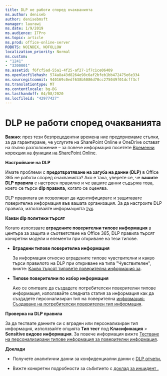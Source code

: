 ```yaml
---
title: DLP не работи според очакванията
ms.author: deniseb
author: denisebmsft
manager: laurawi
ms.date: 1/9/2019
ms.audience: ITPro
ms.topic: article
ms.prod: office-online-server
ROBOTS: NOINDEX, NOFOLLOW
localization_priority: Normal
ms.custom:
- "1241"
- "3200001"
ms.assetid: f6fcf5ad-55a1-4f25-af27-1f7c1ce06409
ms.openlocfilehash: 574a8a43d8264e98c6af2bfeb1bb472475e6e334
ms.sourcegitcommit: 940169c0edf638b5086d70cc275049f01dcff3cf
ms.translationtype: MT
ms.contentlocale: bg-BG
ms.lasthandoff: 04/08/2020
ms.locfileid: "42977427"
---
```

# <a name="dlp-not-working-as-expected"></a>DLP не работи според очакванията

**Важно**: през тези безпрецедентни времена ние предприемаме стъпки, за да гарантираме, че услугите на SharePoint Online и OneDrive остават на пълно разположение – за повече информация посетете [Временни корекции на функции на SharePoint Online](https://aka.ms/ODSPAdjustments).

 **Настройване на DLP**

Имате проблеми с **предотвратяване на загуба на данни (DLP)** в Office 365 не работи според очакванията? Ако е така, уверете се, че **вашите DLP правила** е настроен правилно и че вашите данни съдържа това, което се търси **dlp правила,** когато се оценява.
  
DLP правилата ви позволяват да идентифицирате и защитавате поверителна информация във вашата организация. За да настроите DLP правила, използвайте информацията [тук](https://docs.microsoft.com/office365/securitycompliance/prevent-data-loss#set-up-dlp).
  
 **Какви dlp политики търсят**
  
Когато използвате **вградените поверителни типове информация** в центъра за защита и съответствие на Office 365, DLP правила търсят конкретни модели и елементи при откриване на тези типове.
  
- **Вградени типове поверителна информация**

    За информация относно вградените типове чувствителни и какво търси правилото на DLP при откриване на типа "Чувствителен", вижте: [Какво търсят типовете поверителна информация за](https://docs.microsoft.com/office365/securitycompliance/what-the-sensitive-information-types-look-for).

- **Типове поверителни по избор информация**

    Ако се опитвате да създадете потребителски поверителни типове информация, използвайте следната статия за информация как да създадете персонализиран тип на поверителна [информация: Създаване на потребителски поверителен тип информация](https://docs.microsoft.com/office365/securitycompliance/create-a-custom-sensitive-information-type).

**Проверка на DLP правила**

За да тествате данните си с вграден или персонализиран тип информация, използвайте опцията **Тип тест** под **Класификация** > **Sensitive видове информация**. За повече информация вижте [Тестване на персонализирани типове информация за поверителни информация](https://docs.microsoft.com/office365/securitycompliance/create-a-custom-sensitive-information-type#test-custom-sensitive-information-types-in-the-security--compliance-center).

 **Доклади**
  
- Получете аналитични данни за конфиденциални данни с [DLP отчети.](https://docs.microsoft.com/office365/securitycompliance/data-loss-prevention-policies#dlp-reports)

- Вижте конкретни подробности за събитието с [доклад за инцидент .](https://docs.microsoft.com/office365/securitycompliance/data-loss-prevention-policies#incident-reports)
